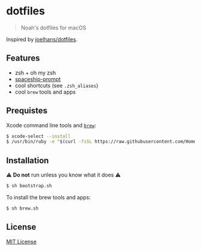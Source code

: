 # dotfiles

> Noah's dotfiles for macOS

Inspired by [joelhans/dotfiles](https://github.com/joelhans/dotfiles).

## Features

- zsh + oh my zsh
- [spaceship-prompt](https://github.com/denysdovhan/spaceship-prompt)
- cool shortcuts (see `.zsh_aliases`)
- cool `brew` tools and apps

## Prequistes

Xcode command line tools and [`brew`](https://brew.sh): 

```bash
$ xcode-select --install
$ /usr/bin/ruby -e "$(curl -fsSL https://raw.githubusercontent.com/Homebrew/install/master/install)"
```

## Installation

⚠️ **Do not** run unless you know what it does ⚠️

```bash
$ sh bootstrap.sh
```

To install the brew tools and apps:

```bash
$ sh brew.sh
```

## License

[MIT License](LICENSE)
